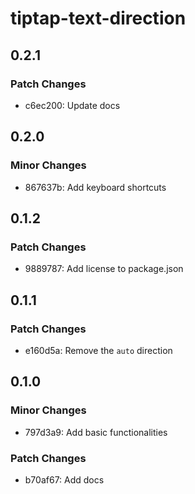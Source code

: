 # tiptap-text-direction

## 0.2.1

### Patch Changes

- c6ec200: Update docs

## 0.2.0

### Minor Changes

- 867637b: Add keyboard shortcuts

## 0.1.2

### Patch Changes

- 9889787: Add license to package.json

## 0.1.1

### Patch Changes

- e160d5a: Remove the `auto` direction

## 0.1.0

### Minor Changes

- 797d3a9: Add basic functionalities

### Patch Changes

- b70af67: Add docs
